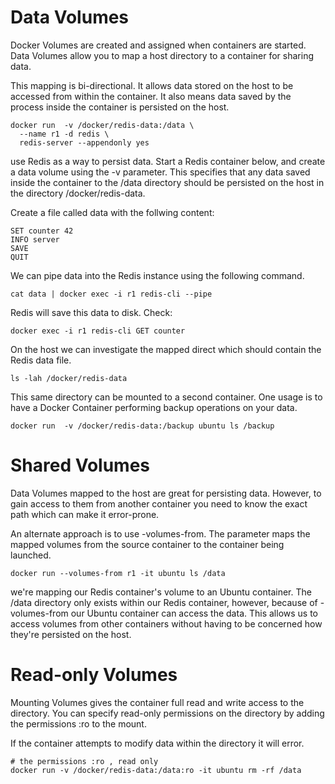 # Data Volumes
Docker Volumes are created and assigned when containers are started. Data Volumes allow you to map a host directory to a container for sharing data.

This mapping is bi-directional. It allows data stored on the host to be accessed from within the container. It also means data saved by the process inside the container is persisted on the host.

    docker run  -v /docker/redis-data:/data \
      --name r1 -d redis \
      redis-server --appendonly yes
use Redis as a way to persist data. 
Start a Redis container below, and create a data volume using the -v parameter. 
This specifies that any data saved inside the container to the /data directory should be persisted on the host in the directory /docker/redis-data.

Create a file called data with the follwing content:

    SET counter 42
    INFO server
    SAVE
    QUIT
We can pipe data into the Redis instance using the following command.

    cat data | docker exec -i r1 redis-cli --pipe

Redis will save this data to disk. Check:

    docker exec -i r1 redis-cli GET counter

On the host we can investigate the mapped direct which should contain the Redis data file.

    ls -lah /docker/redis-data

This same directory can be mounted to a second container. One usage is to have a Docker Container performing backup operations on your data.

    docker run  -v /docker/redis-data:/backup ubuntu ls /backup

# Shared Volumes
  Data Volumes mapped to the host are great for persisting data. However, to gain access to them from another container you need to know the exact path which can make it error-prone.
  
  An alternate approach is to use -volumes-from. The parameter maps the mapped volumes from the source container to the container being launched.
  
    docker run --volumes-from r1 -it ubuntu ls /data
we're mapping our Redis container's volume to an Ubuntu container. 
The /data directory only exists within our Redis container, however, because of -volumes-from our Ubuntu container can access the data.
This allows us to access volumes from other containers without having to be concerned how they're persisted on the host.

# Read-only Volumes
  Mounting Volumes gives the container full read and write access to the directory. You can specify read-only permissions on the directory by adding the permissions :ro to the mount.
  
  If the container attempts to modify data within the directory it will error.
  
    # the permissions :ro , read only
    docker run -v /docker/redis-data:/data:ro -it ubuntu rm -rf /data